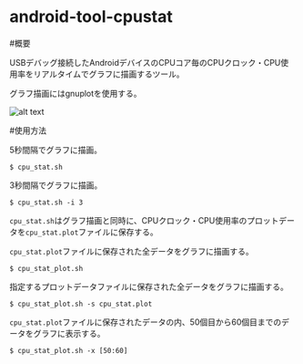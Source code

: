 android-tool-cpustat
====================

#概要

USBデバッグ接続したAndroidデバイスのCPUコア毎のCPUクロック・CPU使用率をリアルタイムでグラフに描画するツール。

グラフ描画にはgnuplotを使用する。

![alt text](https://raw.github.com/pingu342/android-tool-cpustat/master/sample.png "サンプル")

#使用方法

5秒間隔でグラフに描画。

    $ cpu_stat.sh


3秒間隔でグラフに描画。

    $ cpu_stat.sh -i 3


`cpu_stat.sh`はグラフ描画と同時に、CPUクロック・CPU使用率のプロットデータを`cpu_stat.plot`ファイルに保存する。

`cpu_stat.plot`ファイルに保存された全データをグラフに描画する。

    $ cpu_stat_plot.sh

指定するプロットデータファイルに保存された全データをグラフに描画する。

    $ cpu_stat_plot.sh -s cpu_stat.plot 

`cpu_stat.plot`ファイルに保存されたデータの内、50個目から60個目までのデータをグラフに表示する。

    $ cpu_stat_plot.sh -x [50:60]




